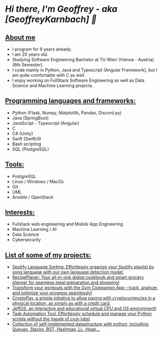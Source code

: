 # <strong><em>Hi there, I'm Geoffrey - aka [GeoffreyKarnbach] 👋</strong></em>

## <u>About me</u>

- I program for 9 years already.
- I am 20 years old.
- Studying Software Engineering Bachelor at TU Wien (Vienna - Austria) (6th Semester).
- I code mainly in Python, Java and Typescript (Angular Framework), but I am quite comfortable with C as well.
- I enjoy working on FullStack Software Engineering as well as Data Science and Machine Learning projects.

## <u>Programming languages and frameworks:</u>

- Python (Flask, Numpy, Matplotlib, Pandas, Discord.py)
- Java (SpringBoot)
- JavaScript - Typescript (Angular)
- C
- C# (Unity)
- Swift (SwiftUI)
- Bash scripting
- SQL (PostgreSQL)

## <u>Tools:</u>

- PostgreSQL
- Linux / Windows / MacOs
- Git
- UML
- Ansible / OpenStack

## <u>Interests:</u>
- Fullstack web engineering and Mobile App Engineering
- Machine Learning / AI
- Data Science
- Cybersecurity

## <u>List of some of my projects:</u>

- [Spotify Language Sorting: Effortlessly organize your Spotify playlist by song language with our own language detection model.](https://github.com/GeoffreyKarnbach/SpotifyLanguageSorting)
- [RecipePlaner: Your all-in-one digital cookbook and smart grocery planner for seamless meal preparation and shopping!](https://github.com/GeoffreyKarnbach/RecipePlaner)
- [Transform your workouts with the Gym Companion App – track, analyze, and optimize your progress seamlessly!](https://github.com/GeoffreyKarnbach/GymCompanionApp)
- [CryptoPay, a simple initiative to allow paying with cryptocurrencies in a physical location, as simply as with a credit card.](https://github.com/GeoffreyKarnbach/CryptoPay)
- [JeffOS, an interactive and educational virtual CPU and OS environment!](https://github.com/GeoffreyKarnbach/JeffOS)
- [Task Automation Tool: Effortlessly schedule and manage your Python scripts without the hassle of cron jobs!](https://github.com/GeoffreyKarnbach/TaskAutomation)
- [Collection of self-implemented datastructure with python, including: Queues, Stacks, BST, Hashmap, LL, Heap...](https://github.com/GeoffreyKarnbach/Python-Datastructures)
